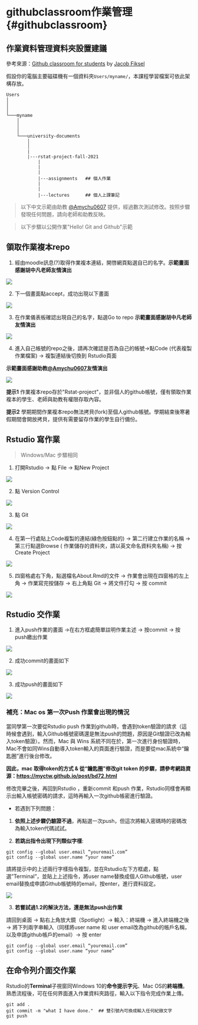 # githubclassroom作業管理 {#githubclassroom}


## 作業資料管理資料夾設置建議

參考來源：[Github classroom for students](https://github.com/jfiksel/github-classroom-for-students) by [Jacob Fiksel](https://github.com/jfiksel)

假設你的電腦主要磁碟機有一個資料夾`Users/myname/`，本課程學習檔案可依此架構存放。

```
Users
│
│
│
└───myname
    │
    │
    │
    └───university-documents
        │
        │
        |
        |---rstat-project-fall-2021
            |
            |
            |
            |---assignments   ## 個人作業
            |
            |
            |---lectures      ## 個人上課筆記
```


> 以下中文示範由助教 [\@Amychu0607](https://github.com/orgs/Rstat-project/people/Amychu0607) 提供，經過數次測試修改。按照步驟發現任何問題，請向老師和助教反映。

> 以下步驟以公開作業"Hello! Git and Github"示範

## 領取作業複本repo

<!---

1. 請點開老師提供的[github classroom課程連結](https://classroom.github.com/classrooms/88956273-rstat-project-ncku-2021fall)

2. 點"Hello! Git and Github"的連結 

![](images/appendix/git/235634229_859605431345253_7782974699860340154_n.png)


3. 點紅圈處的小圖示copy連結  → 另開一個視窗把copy的網址貼上 

![](images/appendix/git/copy_link.png)

--->

1. 經由moodle訊息(?)取得作業複本連結，開啓網頁點選自已的名字。**示範畫面感謝胡中凡老師友情演出**

![](images/appendix/git/240944466_401915754697365_6077907721655953001_n.png)

2. 下一個畫面點accept，成功出現以下畫面

![](images/appendix/git/240788731_1279421182486677_6671120634773724329_n.png)

3. 在作業儀表板確認出現自己的名字，點選Go to repo **示範畫面感謝胡中凡老師友情演出**

![](images/appendix/git/dashboard_homework.png)

4. 進入自己帳號的repo之後，請再次確認是否為自己的帳號→點Code (代表複製作業檔案) → 複製連結後切換到 Rstudio頁面 

**示範畫面感謝助教[\@Amychu0607](https://github.com/orgs/Rstat-project/people/Amychu0607)友情演出**

![](images/appendix/git/clone_repo.png)

**提示1** 作業複本repo存於"Rstat-project"，並非個人的github帳號，僅有領取作業複本的學生、老師與助教有權限存取內容。

**提示2** 學期期間作業複本repo無法拷貝(fork)至個人github帳號。學期結束後寒暑假期間會開放拷貝，提供有需要留存作業的學生自行備份。


## Rstudio 寫作業

> Windows/Mac 步驟相同

1. 打開Rstudio → 點 File → 點New Project 

![](images/appendix/git/Rstudio_open.png)


2. 點 Version Control

![](images/appendix/git/Project_wizard01.png)


3. 點 Git 

![](images/appendix/git/Project_wizard02.png)

4. 在第一行處貼上Code複製的連結(綠色按鈕點的) → 第二行建立作業的名稱 → 第三行點選Browse ( 作業儲存的資料夾，請以英文命名資料夾名稱) → 按 Create Project

![](images/appendix/git/240764864_1268332456951302_5151596800574671367_n.png)

5. 四窗格處右下角，點選檔名About.Rmd的文件 → 作業會出現在四窗格的左上角 → 作業寫完按儲存 → 右上角點 Git → 將文件打勾 → 按 commit 

![](images/appendix/git/239552409_438028737442574_5908976934383668372_n.png)


## Rstudio 交作業

1. 進入push作業的畫面 →在右方框處簡單註明作業主述 → 按commit → 按 push繳出作業

![](images/appendix/git/238271303_820107055540429_1610296621465124494_n.png)

2. 成功commit的畫面如下

![](images/appendix/git/237265624_167937885468825_1651375198911305252_n.png)

3. 成功push的畫面如下

![](images/appendix/git/236064953_207974704722368_303757421675799814_n.png)


### 補充：Mac os 第一次Push 作業會出現的情況


當同學第一次要從Rstudio push 作業到github時，會遇到token驗證的請求（這時候會遇到，輸入Github帳號密碼還是無法push的問題，原因是Git驗證已改為輸入token驗證）。然而，Mac 與 Wins 系統不同在於，第一次進行身份驗證時，Mac不會如同Wins自動導入token輸入的頁面進行驗證，而是要從mac系統中“鑰匙圈”進行後台修改。

**因此，mac 取得token的方式 & 從“鑰匙圈”修改git token 的步驟，請參考網路資源：https://myctw.github.io/post/bd72.html**

修改完畢之後，再回到Rstudio ，重新commit 和push 作業，Rstudio同樣會再顯示出輸入帳號密碼的請求，這時再輸入一次github帳密進行驗證。

- 若遇到下列問題：

1. **依照上述步驟仍驗證不過**，再點選一次push，但這次將輸入密碼時的密碼改為輸入token代碼試試。

2. **若跳出指令出現下列類似字樣**:

```
git config --global user.email “youremail.com”
git config --global user.name “your name”
```

請將提示中的上述兩行字樣指令複製，並在Rstudio左下方框處，點選”Terminal”，並貼上上述指令，將user name替換成個人Github帳號，user email替換成申請Github帳號時的email，按enter，進行資料設定。

![](images/appendix/git/235867649_2063478547152194_7525391778732030403_n.png)

3. **若嘗試過1.2的解決方法，還是無法push出作業**

請回到桌面 → 點右上角放大鏡（Spotlight）→ 輸入：終端機 → 進入終端機之後 → 將下列兩字串輸入（同樣將user name 和 user email改為github的帳戶名稱，以及申請github帳戶的email）→ 按 enter 


```
git config --global user.email “youremail.com”
git config --global user.name “your name”
```


## 在命令列介面交作業

Rstudio的**Terminal**子視窗同Windows 10的**命令提示字元**、Mac OS的**終端機**。熟悉流程後，可在任何界面進入作業資料夾路徑，輸入以下指令完成作業上傳。


```
git add .
git commit -m "what I have done."  ## 雙引號內可換成輸入任何紀錄文字
git push
```
